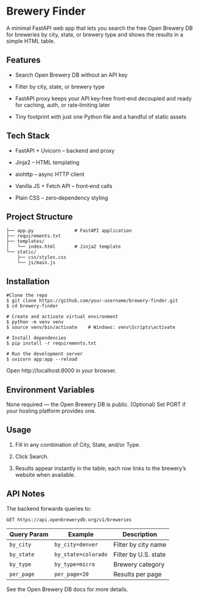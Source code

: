 # Brewery Finder

A minimal FastAPI web app that lets you search the free Open Brewery DB for breweries by city, state, or brewery type and shows the results in a simple HTML table.

## Features

* Search Open Brewery DB without an API key

* Filter by city, state, or brewery type

* FastAPI proxy keeps your API key‑free front‑end decoupled and ready for caching, auth, or rate‑limiting later

* Tiny footprint with just one Python file and a handful of static assets

## Tech Stack

* FastAPI + Uvicorn – backend and proxy

* Jinja2 – HTML templating

* aiohttp – async HTTP client

* Vanilla JS + Fetch API – front‑end calls

* Plain CSS – zero‑dependency styling

## Project Structure
```
├── app.py               # FastAPI application
├── requirements.txt
├── templates/
│   └── index.html       # Jinja2 template
└── static/
    ├── css/styles.css
    └── js/main.js
```
## Installation
```
#Clone the repo
$ git clone https://github.com/your-username/brewery-finder.git
$ cd brewery-finder

# Create and activate virtual environment
$ python -m venv venv
$ source venv/bin/activate    # Windows: venv\Scripts\activate

# Install dependencies
$ pip install -r requirements.txt

# Run the development server
$ uvicorn app:app --reload
```

Open http://localhost:8000 in your browser.

## Environment Variables

None required — the Open Brewery DB is public.
(Optional) Set PORT if your hosting platform provides one.

## Usage

1. Fill in any combination of City, State, and/or Type.

2. Click Search.

3. Results appear instantly in the table; each row links to the brewery’s website when available.

## API Notes

The backend forwards queries to:

`GET https://api.openbrewerydb.org/v1/breweries`

| Query Param |       Example       |      Description     |
|-------------|---------------------|----------------------|
| `by_city`   | `by_city=denver`    | Filter by city name  |
| `by_state`  | `by_state=colorado` | Filter by U.S. state |
| `by_type`   | `by_type=micro`     | Brewery category     |
| `per_page`  | `per_page=20`       | Results per page     |

See the Open Brewery DB docs for more details.
